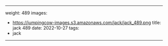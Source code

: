 
---
weight: 489
images:
- https://jumpingcow-images.s3.amazonaws.com/jack/jack_489.png
title: jack 489
date: 2022-10-27
tags:
- jack
---
